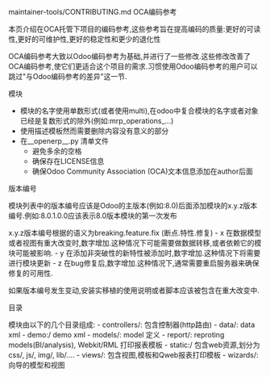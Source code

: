 maintainer-tools/CONTRIBUTING.md
OCA编码参考

本页介绍在OCA托管下项目的编码参考,这些参考旨在提高编码的质量:更好的可读性,更好的可维护性,更好的稳定性和更少的退化性

OCA编码参考大致以Odoo编码参考为基础,并进行了一些修改.这些修改改善了OCA编码参考,使它们更适合这个项目的需求.习惯使用Odoo编码参考的用户可以跳过"与Odoo编码参考的差异"这一节.


模块

* 模块的名字使用单数形式(或者使用multi),在odoo中复合模块的名字或者对象已经是复数形式的除外(例如:mrp_operations_...)
* 使用描述模板然而需要删除内容没有意义的部分
* 在__openerp__.py 清单文件
    - 避免多余的空格
    - 确保存在LICENSE信息
    - 确保Odoo Community Association (OCA)文本信息添加在author后面


版本编号

模块列表中的版本编号应该是Odoo的主版本(例如:8.0)后面添加模块的x.y.z版本编号.例如:8.0.1.0.0应该表示8.0版本模块的第一次发布

x.y.z版本编号根据的语义为breaking.feature.fix (断点.特性.修复)
    - x 在数据模型或者视图有重大改变时,数字增加.这种情况下可能需要做数据转移,或者依赖它的模块可能被影响.
    - y 在添加非突破性的新特性被添加时,数字增加.这种情况下将需要进行模块更新
    - z 在bug修复后,数字增加.这种情况下,通常需要重启服务器来确保修复的可用性.

如果版本编号发生变动,安装实移植的使用说明或者脚本应该被包含在重大改变中.


目录

模块由以下的几个目录组成:
    - controllers/: 包含控制器(http路由)
    - data/: data xml
    - demo:/ demo xml
    - models/: model 定义
    - report/: reproting models(BI/analysis), Webkit/RML 打印报表模板
    - static:/ 包含web资源,划分为 css/, js/, img/, lib/....
    - views/: 包含视图,模板和Qweb报表打印模板
    - wizards/: 向导的模型和视图
